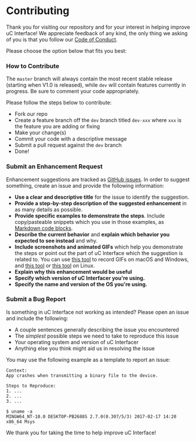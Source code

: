 ---
---
# Contributing

Thank you for visiting our repository and for your interest in helping improve uC Interface! We appreciate feedback of any kind, the only thing we asking of you is that you follow our [Code of Conduct](#code-of-conduct). 

Please choose the option below that fits you best:

### How to Contribute

The `master` branch will always contain the most recent stable release (starting when V1.0 is released), while `dev` will contain features currently in progress. Be sure to comment your code appropriately.

Please follow the steps below to contribute:

* Fork our repo
* Create a feature branch off the `dev` branch titled `dev-xxx` where `xxx` is the feature you are adding or fixing
* Make your change(s)  
* Commit your code with a descriptive message
* Submit a pull request against the `dev` branch
* Done!

### Submit an Enhancement Request

Enhancement suggestions are tracked as [GitHub issues](https://guides.github.com/features/issues/). In order to suggest something, create an issue and provide the following information:

* **Use a clear and descriptive title** for the issue to identify the suggestion.
* **Provide a step-by-step description of the suggested enhancement** in as many details as possible.
* **Provide specific examples to demonstrate the steps**. Include copy/pasteable snippets which you use in those examples, as [Markdown code blocks](https://help.github.com/articles/markdown-basics/#multiple-lines).
* **Describe the current behavior** and **explain which behavior you expected to see instead** and why.
* **Include screenshots and animated GIFs** which help you demonstrate the steps or point out the part of uC Interface which the suggestion is related to. You can use [this tool](https://www.cockos.com/licecap/) to record GIFs on macOS and Windows, and [this tool](https://github.com/colinkeenan/silentcast) or [this tool](https://github.com/GNOME/byzanz) on Linux.
* **Explain why this enhancement would be useful**
* **Specify which version of uC Interfacer you're using.**
* **Specify the name and version of the OS you're using.**

### Submit a Bug Report

Is something in uC Interface not working as intended? Please open an issue and include the following:

* A couple sentences generally describing the issue you encountered
* The _simplest_ possible steps we need to take to reproduce this issue
* Your operating system and version of uC Interfacer
* Anything else you think might aid us in resolving the issue

You may use the following example as a template to report an issue:

```
Context:
App crashes when transmitting a binary file to the device.

Steps to Reproduce:
1. ...
2. ...
3. ...

$ uname -a 
MINGW64_NT-10.0 DESKTOP-PB2688S 2.7.0(0.307/5/3) 2017-02-17 14:20 x86_64 Msys
```



We thank you for taking the time to help improve uC Interface!
